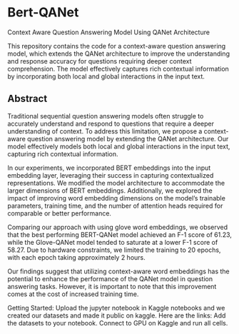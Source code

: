 # Bert-QANet
Context Aware Question Answering Model Using QANet Architecture

This repository contains the code for a context-aware question answering model, which extends the QANet architecture to improve the understanding and response accuracy for questions requiring deeper context comprehension. The model effectively captures rich contextual information by incorporating both local and global interactions in the input text.

## Abstract

Traditional sequential question answering models often struggle to accurately understand and respond to questions that require a deeper understanding of context. To address this limitation, we propose a context-aware question answering model by extending the QANet architecture. Our model effectively models both local and global interactions in the input text, capturing rich contextual information.

In our experiments, we incorporated BERT embeddings into the input embedding layer, leveraging their success in capturing contextualized representations. We modified the model architecture to accommodate the larger dimensions of BERT embeddings. Additionally, we explored the impact of improving word embedding dimensions on the model’s trainable parameters, training time, and the number of attention heads required for comparable or better performance.

Comparing our approach with using glove word embeddings, we observed that the best performing BERT-QANet model achieved an F-1 score of 61.23, while the Glove-QANet model tended to saturate at a lower F-1 score of 58.27. Due to hardware constraints, we limited the training to 20 epochs, with each epoch taking approximately 2 hours.

Our findings suggest that utilizing context-aware word embeddings has the potential to enhance the performance of the QANet model in question answering tasks. However, it is important to note that this improvement comes at the cost of increased training time.

Getting Started:
Upload the jupyter notebook in Kaggle notebooks and we created our datasets and made it public on kaggle. Here are the links:
Add the datasets to your notebook. 
Connect to GPU on Kaggle and run all cells.

